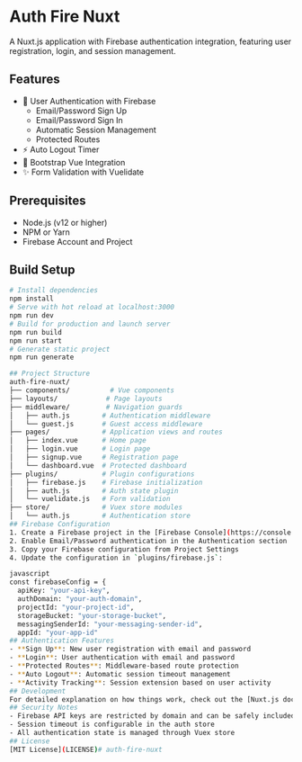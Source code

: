 # Auth Fire Nuxt
A Nuxt.js application with Firebase authentication integration, featuring user registration, login, and session management.
## Features
- 🔐 User Authentication with Firebase
  - Email/Password Sign Up
  - Email/Password Sign In
  - Automatic Session Management
  - Protected Routes
- ⚡ Auto Logout Timer
- 🎨 Bootstrap Vue Integration
- ✨ Form Validation with Vuelidate
## Prerequisites
- Node.js (v12 or higher)
- NPM or Yarn
- Firebase Account and Project
## Build Setup
```bash
# Install dependencies
npm install
# Serve with hot reload at localhost:3000
npm run dev
# Build for production and launch server
npm run build
npm run start
# Generate static project
npm run generate

## Project Structure
auth-fire-nuxt/
├── components/          # Vue components
├── layouts/            # Page layouts
├── middleware/         # Navigation guards
│   ├── auth.js        # Authentication middleware
│   └── guest.js       # Guest access middleware
├── pages/             # Application views and routes
│   ├── index.vue      # Home page
│   ├── login.vue      # Login page
│   ├── signup.vue     # Registration page
│   └── dashboard.vue  # Protected dashboard
├── plugins/           # Plugin configurations
│   ├── firebase.js    # Firebase initialization
│   ├── auth.js        # Auth state plugin
│   └── vuelidate.js   # Form validation
├── store/             # Vuex store modules
│   └── auth.js        # Authentication store
## Firebase Configuration
1. Create a Firebase project in the [Firebase Console](https://console.firebase.google.com)
2. Enable Email/Password authentication in the Authentication section
3. Copy your Firebase configuration from Project Settings
4. Update the configuration in `plugins/firebase.js`:

javascript
const firebaseConfig = {
  apiKey: "your-api-key",
  authDomain: "your-auth-domain",
  projectId: "your-project-id",
  storageBucket: "your-storage-bucket",
  messagingSenderId: "your-messaging-sender-id",
  appId: "your-app-id"
## Authentication Features
- **Sign Up**: New user registration with email and password
- **Login**: User authentication with email and password
- **Protected Routes**: Middleware-based route protection
- **Auto Logout**: Automatic session timeout management
- **Activity Tracking**: Session extension based on user activity
## Development
For detailed explanation on how things work, check out the [Nuxt.js docs](https://nuxtjs.org).
## Security Notes
- Firebase API keys are restricted by domain and can be safely included in client-side code
- Session timeout is configurable in the auth store
- All authentication state is managed through Vuex store
## License
[MIT License](LICENSE)# auth-fire-nuxt

